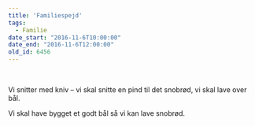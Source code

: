 ```yaml
---
title: 'Familiespejd'
tags:
  - Familie
date_start: "2016-11-6T10:00:00"
date_end: "2016-11-6T12:00:00"
old_id: 6456
---
```

&nbsp;

Vi snitter med kniv – vi skal snitte en pind til det snobrød, vi skal lave over bål.

 Vi skal have bygget et godt bål så vi kan lave snobrød.
